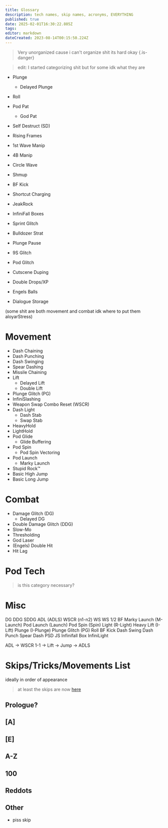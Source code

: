 ```yaml
---
title: Glossary
description: tech names, skip names, acronyms, EVERYTHING
published: true
date: 2025-02-01T16:30:22.805Z
tags: 
editor: markdown
dateCreated: 2023-08-14T00:15:50.224Z
---
```


> Very unorganized cause i can't organize shit its hard okay
{.is-danger}

> edit: I started categorizing shit but for some idk what they are

- Plunge
	- Delayed Plunge

- Roll




- Pod Pat
	- God Pat
- Self Destruct (SD)
- Rising Frames
- 1st Wave Manip
- 4B Manip
- Circle Wave
- Shmup

- BF Kick
- Shortcut Charging

- JeakRock
- InfiniFall Boxes
- Sprint Glitch
- Bulldozer Strat
- Plunge Pause
- 9S Glitch
- Pod Glitch
- Cutscene Duping
- Double Drops/XP

- Engels Balls
- Dialogue Storage




(some shit are both movement and combat idk where to put them aloyarStress)

# Movement
- Dash Chaining
- Dash Punching
- Dash Swinging
- Spear Dashing
- Missile Chaining
- Lift
	- Delayed Lift
	- Double Lift
- Plunge Glitch (PG)
- InfiniSlashing
- Weapon Swap Combo Reset (WSCR)
- Dash Light
	- Dash Stab
	- Swap Stab
- HeavyHold
- LightHold
- Pod Glide
	- Glide Buffering
- Pod Spin
	- Pod Spin Vectoring
- Pod Launch
	- Marky Launch
- Stupid Rock™
- Basic High Jump
- Basic Long Jump
# Combat
- Damage Glitch (DG)
	- Delayed DG
- Double Damage Glitch (DDG)
- Slow-Mo
- Thresholding
- God Laser
- (Engels) Double Hit
- Hit Lag
# Pod Tech
> is this category necessary?
# Misc

DG
DDG
SDDG
ADL (ADLS)
WSCR (n1-n2)
WS
WS 1/2
BF
Marky Launch (M-Launch)
Pod Launch (Launch)
Pod Spin (Spin)
Light (R-Light)
Heavy
Lift (I-Lift)
Plunge (I-Plunge)
Plunge Glitch (PG)
Roll
BF Kick
Dash Swing
Dash Punch
Spear Dash
PSD
JS
Infinifall Box
InfiniLight

ADL -> WSCR 1-1 -> Lift -> Jump -> ADLS

# Skips/Tricks/Movements List
ideally in order of appearance
> at least the skips are now [here](/skipLists/skip-list-any)

## Prologue?
## [A]
## [E]
## A-Z
## 100
## Reddots
## Other
- piss skip